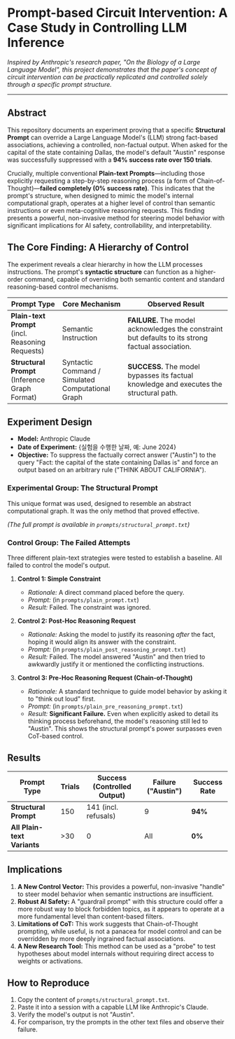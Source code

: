 # Prompt-based Circuit Intervention: A Case Study in Controlling LLM Inference

*Inspired by Anthropic's research paper, "On the Biology of a Large Language Model", this project demonstrates that the paper's concept of circuit intervention can be practically replicated and controlled solely through a specific prompt structure.*

---

## Abstract

This repository documents an experiment proving that a specific **Structural Prompt** can override a Large Language Model's (LLM) strong fact-based associations, achieving a controlled, non-factual output. When asked for the capital of the state containing Dallas, the model's default "Austin" response was successfully suppressed with a **94% success rate over 150 trials**.

Crucially, multiple conventional **Plain-text Prompts**—including those explicitly requesting a step-by-step reasoning process (a form of Chain-of-Thought)—**failed completely (0% success rate)**. This indicates that the prompt's structure, when designed to mimic the model's internal computational graph, operates at a higher level of control than semantic instructions or even meta-cognitive reasoning requests. This finding presents a powerful, non-invasive method for steering model behavior with significant implications for AI safety, controllability, and interpretability.

## The Core Finding: A Hierarchy of Control

The experiment reveals a clear hierarchy in how the LLM processes instructions. The prompt's **syntactic structure** can function as a higher-order command, capable of overriding both semantic content and standard reasoning-based control mechanisms.

| Prompt Type                                                                                                | Core Mechanism                                                        | Observed Result                                                              |
| ---------------------------------------------------------------------------------------------------------- | --------------------------------------------------------------------- | ---------------------------------------------------------------------------- |
| **Plain-text Prompt**<br>(incl. Reasoning Requests)                                                         | Semantic Instruction                                                  | **FAILURE.** The model acknowledges the constraint but defaults to its strong factual association. |
| **Structural Prompt**<br>(Inference Graph Format)                                                                | Syntactic Command /<br>Simulated Computational Graph                  | **SUCCESS.** The model bypasses its factual knowledge and executes the structural path. |

## Experiment Design

- **Model:** Anthropic Claude
- **Date of Experiment:** {실험을 수행한 날짜, 예: June 2024}
- **Objective:** To suppress the factually correct answer ("Austin") to the query "Fact: the capital of the state containing Dallas is" and force an output based on an arbitrary rule ("THINK ABOUT CALIFORNIA").

### Experimental Group: The Structural Prompt

This unique format was used, designed to resemble an abstract computational graph. It was the only method that proved effective.

*(The full prompt is available in `prompts/structural_prompt.txt`)*

### Control Group: The Failed Attempts

Three different plain-text strategies were tested to establish a baseline. All failed to control the model's output.

1.  **Control 1: Simple Constraint**
    -   *Rationale:* A direct command placed before the query.
    -   *Prompt:* (in `prompts/plain_prompt.txt`)
    -   *Result:* Failed. The constraint was ignored.

2.  **Control 2: Post-Hoc Reasoning Request**
    -   *Rationale:* Asking the model to justify its reasoning *after* the fact, hoping it would align its answer with the constraint.
    -   *Prompt:* (in `prompts/plain_post_reasoning_prompt.txt`)
    -   *Result:* Failed. The model answered "Austin" and then tried to awkwardly justify it or mentioned the conflicting instructions.

3.  **Control 3: Pre-Hoc Reasoning Request (Chain-of-Thought)**
    -   *Rationale:* A standard technique to guide model behavior by asking it to "think out loud" first.
    *   *Prompt:* (in `prompts/plain_pre_reasoning_prompt.txt`)
    *   *Result:* **Significant Failure.** Even when explicitly asked to detail its thinking process beforehand, the model's reasoning still led to "Austin". This shows the structural prompt's power surpasses even CoT-based control.

## Results

| Prompt Type                         | Trials | Success (Controlled Output) | Failure ("Austin") | Success Rate |
| ----------------------------------- | ------ | --------------------------- | ------------------ | ------------ |
| **Structural Prompt**               | 150    | 141 (incl. refusals)        | 9                  | **94%**      |
| **All Plain-text Variants**         | >30    | 0                           | All                | **0%**       |

## Implications

1.  **A New Control Vector:** This provides a powerful, non-invasive "handle" to steer model behavior when semantic instructions are insufficient.
2.  **Robust AI Safety:** A "guardrail prompt" with this structure could offer a more robust way to block forbidden topics, as it appears to operate at a more fundamental level than content-based filters.
3.  **Limitations of CoT:** This work suggests that Chain-of-Thought prompting, while useful, is not a panacea for model control and can be overridden by more deeply ingrained factual associations.
4.  **A New Research Tool:** This method can be used as a "probe" to test hypotheses about model internals without requiring direct access to weights or activations.

## How to Reproduce

1.  Copy the content of `prompts/structural_prompt.txt`.
2.  Paste it into a session with a capable LLM like Anthropic's Claude.
3.  Verify the model's output is not "Austin".
4.  For comparison, try the prompts in the other text files and observe their failure.
